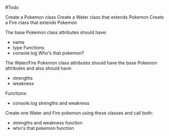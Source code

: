 #Todo

Create a Pokemon class
Create a Water class that extends Pokemon
Create a Fire class that extends Pokemon

The base Pokemon class attributes should have:
- name
- type
Functions:
- console.log Who's that pokemon?


The Water/Fire Pokemon class attributes should have the base Pokemon attributes and also should have:
- strengths
- weakness

Functions:
- console.log strengths and weakness

Create one Water and Fire pokemon using these classes and call both:
- strengths and weakness function
- who's that pokemon function

